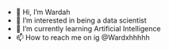 - 👋 Hi, I’m Wardah 
- 👀 I’m interested in being a data scientist
- 🌱 I’m currently learning Artificial Intelligence
- 📫 How to reach me on ig @Wardxhhhhh

<!---
izfrosti/izfrosti is a ✨ special ✨ repository because its `README.md` (this file) appears on your GitHub profile.
You can click the Preview link to take a look at your changes.
--->

